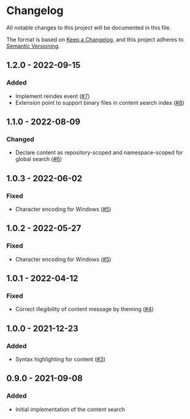 # Changelog
All notable changes to this project will be documented in this file.

The format is based on [Keep a Changelog](https://keepachangelog.com/en/1.0.0/),
and this project adheres to [Semantic Versioning](https://semver.org/spec/v2.0.0.html).

## 1.2.0 - 2022-09-15
### Added
- Implement reindex event ([#7](https://github.com/scm-manager/scm-content-search-plugin/pull/7))
- Extension point to support binary files in content search index ([#8](https://github.com/scm-manager/scm-content-search-plugin/pull/8))

## 1.1.0 - 2022-08-09
### Changed
- Declare content as repository-scoped and namespace-scoped for global search ([#6](https://github.com/scm-manager/scm-content-search-plugin/pull/6))

## 1.0.3 - 2022-06-02
### Fixed
- Character encoding for Windows ([#5](https://github.com/scm-manager/scm-content-search-plugin/pull/5))

## 1.0.2 - 2022-05-27
### Fixed
- Character encoding for Windows ([#5](https://github.com/scm-manager/scm-content-search-plugin/pull/5))

## 1.0.1 - 2022-04-12
### Fixed
- Correct illegibility of content message by theming ([#4](https://github.com/scm-manager/scm-content-search-plugin/pull/4))

## 1.0.0 - 2021-12-23
### Added
- Syntax highlighting for content ([#3](https://github.com/scm-manager/scm-content-search-plugin/pull/3))

## 0.9.0 - 2021-09-08
### Added
- Initial implementation of the content search

